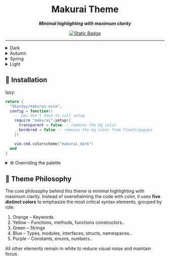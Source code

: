 <div align="center">
    
# Makurai Theme
***Minimal highlighting with maximum clarity***
    
[![Static Badge](https://img.shields.io/badge/Click%20Here-fac25a?style=for-the-badge&label=For%20Extras&labelColor=1e2029)](https://github.com/Skardyy/makurai-theme)
</div>

---

<details>
<summary>Dark</summary>

```lua
vim.cmd.colorscheme("makurai_dark")
```
![image](https://github.com/user-attachments/assets/126a33a0-e2a1-4403-8cf4-239959c01d8f)
</details>

<details>
<summary>Autumn</summary>

```lua
vim.cmd.colorscheme("makurai_autumn")
```
![250629_02h44m09s_screenshot](https://github.com/user-attachments/assets/21378f50-990c-43d2-bdcf-ef47fd0d2a34)
</details>

<details>
<summary>Spring</summary>

```lua
vim.cmd.colorscheme("makurai_spring")
```
![image](https://github.com/user-attachments/assets/ab941573-f2a3-48ef-8e57-8c4f5c03cbcf)
</details>

<details>
<summary>Light</summary>

```lua
vim.cmd.colorscheme("makurai_light")
``` 
![image](https://github.com/user-attachments/assets/382137a1-cdc5-4617-9467-3aad60cb608f)
</details>


## 🚀 Installation   
lazy:  
```lua
return {
  "Skardyy/makurai-nvim",
  config = function()
    -- you don't have to call setup
    require "makurai".setup({
      transparent = false -- removes the bg color
      bordered = false -- removes the bg color from floats/popups
    })

    vim.cmd.colorscheme("makurai_dark")
  end
}
```
<details>
<summary>⚙️ Overriding the palette </summary>

> the below example converts makurai_dark into makurai_spring
```lua
require("makurai").modify("dark", {
  orange  = "#FFB347",
  yellow  = "#D4FF59",
  green   = "#8CEB3A",
  purple  = "#D8A5FF",
  blue    = "#66E6FF",
})

```
the options are everything in the palette [here](./lua/makurai/palettes/mage.lua#L40)

</details>

## 🤔 Theme Philosophy
The core philosophy behind this theme is minimal highlighting with maximum clarity. Instead of overwhelming the code with color, it uses **five distinct colors** to emphasize the most critical syntax elements, grouped by role:  

1. Orange – Keywords
2. Yellow – Functions, methods, functions constructors..
3. Green – Strings
4. Blue – Types, modules, interfaces, structs, namespaces..
5. Purple – Constants, enums, numbers..

All other elements remain in white to reduce visual noise and maintain focus.

